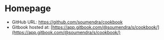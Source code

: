 # Homepage

* GitHub URL: https://github.com/soumendra/cookbook
* Gitbook hosted at: [https://app.gitbook.com/@soumendra/s/cookbook/](https://app.gitbook.com/@soumendra/s/cookbook/)

